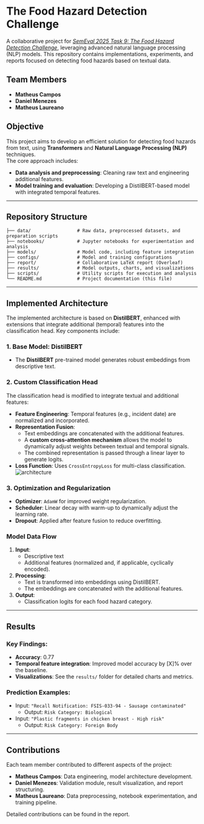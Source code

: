 # The Food Hazard Detection Challenge

A collaborative project for [*SemEval 2025 Task 9: The Food Hazard Detection Challenge*](https://food-hazard-detection-semeval-2025.github.io/), leveraging advanced natural language processing (NLP) models. This repository contains implementations, experiments, and reports focused on detecting food hazards based on textual data.

## Team Members
- **Matheus Campos**
- **Daniel Menezes**
- **Matheus Laureano**

## Objective
This project aims to develop an efficient solution for detecting food hazards from text, using **Transformers** and **Natural Language Processing (NLP)** techniques.  
The core approach includes:
- **Data analysis and preprocessing**: Cleaning raw text and engineering additional features.
- **Model training and evaluation**: Developing a DistilBERT-based model with integrated temporal features.

---

## Repository Structure
```plaintext
├── data/                 # Raw data, preprocessed datasets, and preparation scripts
├── notebooks/            # Jupyter notebooks for experimentation and analysis
├── models/               # Model code, including feature integration
├── configs/              # Model and training configurations
├── report/               # Collaborative LaTeX report (Overleaf)
├── results/              # Model outputs, charts, and visualizations
├── scripts/              # Utility scripts for execution and analysis
└── README.md             # Project documentation (this file)
```

---

## Implemented Architecture

The implemented architecture is based on **DistilBERT**, enhanced with extensions that integrate additional (temporal) features into the classification head. Key components include:

### **1. Base Model: DistilBERT**
- The **DistilBERT** pre-trained model generates robust embeddings from descriptive text.

### **2. Custom Classification Head**
The classification head is modified to integrate textual and additional features:
- **Feature Engineering**: Temporal features (e.g., incident date) are normalized and incorporated.
- **Representation Fusion**:
  - Text embeddings are concatenated with the additional features.
  - A **custom cross-attention mechanism** allows the model to dynamically adjust weights between textual and temporal signals.
  - The combined representation is passed through a linear layer to generate logits.
- **Loss Function**: Uses `CrossEntropyLoss` for multi-class classification.
  ![architecture](https://github.com/user-attachments/assets/5304d2d1-2426-4479-955a-787f95ef5cb0)


### **3. Optimization and Regularization**
- **Optimizer**: `AdamW` for improved weight regularization.
- **Scheduler**: Linear decay with warm-up to dynamically adjust the learning rate.
- **Dropout**: Applied after feature fusion to reduce overfitting.

### **Model Data Flow**
1. **Input**:
   - Descriptive text
   - Additional features (normalized and, if applicable, cyclically encoded).
2. **Processing**:
   - Text is transformed into embeddings using DistilBERT.
   - The embeddings are concatenated with the additional features.
3. **Output**:
   - Classification logits for each food hazard category.
---

## Results
### Key Findings:
- **Accuracy**: 0.77
- **Temporal feature integration**: Improved model accuracy by [X]% over the baseline.
- **Visualizations**: See the `results/` folder for detailed charts and metrics.

### Prediction Examples:
- Input: `"Recall Notification: FSIS-033-94 - Sausage contaminated"`
  - Output: `Risk Category: Biological`
- Input: `"Plastic fragments in chicken breast - High risk"`
  - Output: `Risk Category: Foreign Body`

---

## Contributions
Each team member contributed to different aspects of the project:
- **Matheus Campos**: Data engineering, model architecture development.
- **Daniel Menezes**: Validation module, result visualization, and report structuring.
- **Matheus Laureano**: Data preprocessing, notebook experimentation, and training pipeline.

Detailed contributions can be found in the report.
